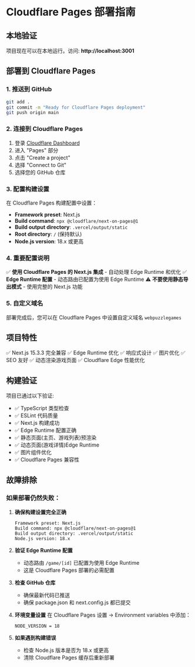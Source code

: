 # Cloudflare Pages 部署指南

## 本地验证
项目现在可以在本地运行。访问: **http://localhost:3001**

## 部署到 Cloudflare Pages

### 1. 推送到 GitHub
```bash
git add .
git commit -m "Ready for Cloudflare Pages deployment"
git push origin main
```

### 2. 连接到 Cloudflare Pages
1. 登录 [Cloudflare Dashboard](https://dash.cloudflare.com)
2. 进入 "Pages" 部分
3. 点击 "Create a project"
4. 选择 "Connect to Git"
5. 选择您的 GitHub 仓库

### 3. 配置构建设置
在 Cloudflare Pages 构建配置中设置：
- **Framework preset**: Next.js
- **Build command**: `npx @cloudflare/next-on-pages@1`
- **Build output directory**: `.vercel/output/static`
- **Root directory**: `/` (保持默认)
- **Node.js version**: 18.x 或更高

### 4. 重要配置说明
✅ **使用 Cloudflare Pages 的 Next.js 集成** - 自动处理 Edge Runtime 和优化
✅ **Edge Runtime 配置** - 动态路由已配置为使用 Edge Runtime
⚠️ **不要使用静态导出模式** - 使用完整的 Next.js 功能

### 5. 自定义域名
部署完成后，您可以在 Cloudflare Pages 中设置自定义域名 `webpuzzlegames`

## 项目特性
✅ Next.js 15.3.3 完全兼容
✅ Edge Runtime 优化
✅ 响应式设计
✅ 图片优化
✅ SEO 友好
✅ 动态渲染游戏页面
✅ Cloudflare Edge 性能优化

## 构建验证
项目已通过以下验证:
- ✅ TypeScript 类型检查
- ✅ ESLint 代码质量
- ✅ Next.js 构建成功
- ✅ Edge Runtime 配置正确
- ✅ 静态页面(主页、游戏列表)预渲染
- ✅ 动态页面(游戏详情)Edge Runtime
- ✅ 图片组件优化
- ✅ Cloudflare Pages 兼容性

## 故障排除

### 如果部署仍然失败：

1. **确保构建设置完全正确**
   ```
   Framework preset: Next.js
   Build command: npx @cloudflare/next-on-pages@1
   Build output directory: .vercel/output/static
   Node.js version: 18.x
   ```

2. **验证 Edge Runtime 配置**
   - 动态路由 `/game/[id]` 已配置为使用 Edge Runtime
   - 这是 Cloudflare Pages 部署的必需配置

3. **检查 GitHub 仓库**
   - 确保最新代码已推送
   - 确保 package.json 和 next.config.js 都已提交

4. **环境变量设置**
   在 Cloudflare Pages 设置 → Environment variables 中添加：
   ```
   NODE_VERSION = 18
   ```

5. **如果遇到构建错误**
   - 检查 Node.js 版本是否为 18.x 或更高
   - 清除 Cloudflare Pages 缓存后重新部署 
